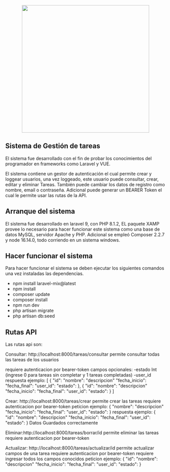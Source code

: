 <p align="center"><a href="https://laravel.com" target="_blank"><img src="https://raw.githubusercontent.com/laravel/art/master/logo-lockup/5%20SVG/2%20CMYK/1%20Full%20Color/laravel-logolockup-cmyk-red.svg" width="400"></a></p>



## Sistema de Gestión de tareas

El sistema fue desarrollado con el fin de probar los conocimientos del programador en frameworks como Laravel y VUE.

El sistema contiene un gestor de autenticación el cual permite crear y loggear usuarios, una vez loggeado, este usuario puede consultar, crear, editar y eliminar Tareas. También puede cambiar los datos de registro como nombre, email o contraseña. Adicional puede generar un BEARER Token el cual le permite usar las rutas de la API.
## Arranque del sistema

El sistema fue desarrollado en laravel 9, con PHP 8.1.2, EL paquete XAMP provee lo necesario para hacer funcionar este sistema como una base de datos MySQL, servidor Apache y PHP. Adicional se empleó Composer 2.2.7 y node 16.14.0, todo corriendo en un sistema windows.

## Hacer funcionar el sistema

Para hacer funcionar el sistema se deben ejecutar los siguientes comandos una vez instaladas las dependencias.
- npm install laravel-mix@latest
- npm install
- composer update
- composer install
- npm run dev 
- php artisan migrate
- php artisan db:seed


## Rutas API

Las rutas api son:

Consultar: http://localhost:8000/tareas/consultar
    permite consultar todas las tareas de los usuarios

requiere autenticacion por bearer-token
campos opcionales:
    -estado     Int (ingrese 0 para tareas sin completar y 1 tareas completadas)
    -user_id
respuesta ejemplo:
[
    {
        "id":
        "nombre":
        "descripcion"
        "fecha_inicio":
        "fecha_final":
        "user_id":
        "estado":
    },
    {
        "id":
        "nombre":
        "descripcion"
        "fecha_inicio":
        "fecha_final":
        "user_id":
        "estado":
    }
]
    

Crear: http://localhost:8000/tareas/crear
    permite crear las tareas
requiere autenticacion por bearer-token
peticion ejemplo:
    {
        "nombre":
        "descripcion"
        "fecha_inicio":
        "fecha_final":
        "user_id":
        "estado":
    }
respuesta ejemplo:
    {
        "id":
        "nombre":
        "descripcion"
        "fecha_inicio":
        "fecha_final":
        "user_id":
        "estado":
    } Datos Guardados correctamente
    
Eliminar:http://localhost:8000/tareas/borrar/id
    permite eliminar las tareas
requiere autenticacion por bearer-token


Actualizar: http://localhost:8000/tareas/actualizar/id
    permite actualizar campos de una tarea
requiere autenticacion por bearer-token
requiere ingresar todos los campos conocidos
peticion ejemplo:
    {
        "id":
        "nombre":
        "descripcion"
        "fecha_inicio":
        "fecha_final":
        "user_id":
        "estado":
    }
